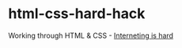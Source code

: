 # html-css-hard-hack
Working through HTML &amp; CSS - [Interneting is hard](https://internetingishard.com/html-and-css/)
